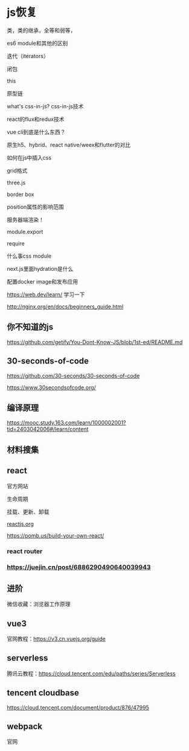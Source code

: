 # js恢复

类，类的继承，全等和弱等，

es6 module和其他的区别

迭代（iterators）

闭包

this

原型链

what's css-in-js? css-in-js技术

react的flux和redux技术

vue cli到底是什么东西？

原生h5、hybrid、react native/weex和flutter的对比

如何在js中插入css

grid格式

three.js

border box

position属性的影响范围

服务器端渲染！

module.export

require

什么事css module

next.js里面hydration是什么

配置docker image和发布应用

https://web.dev/learn/ 学习一下

http://nginx.org/en/docs/beginners_guide.html







## 你不知道的js

https://github.com/getify/You-Dont-Know-JS/blob/1st-ed/README.md

## 30-seconds-of-code

https://github.com/30-seconds/30-seconds-of-code

https://www.30secondsofcode.org/

## 编译原理

https://mooc.study.163.com/learn/1000002001?tid=2403042006#/learn/content

## 材料搜集



## react

官方网站

生命周期

挂载、更新、卸载

[reactjs.org](reactjs.org)

https://pomb.us/build-your-own-react/

### react router

### https://juejin.cn/post/6886290490640039943

## 进阶

微信收藏：浏览器工作原理



## vue3

官网教程：https://v3.cn.vuejs.org/guide



## serverless

腾讯云教程：https://cloud.tencent.com/edu/paths/series/Serverless



## tencent cloudbase

https://cloud.tencent.com/document/product/876/47995

## webpack

官网



